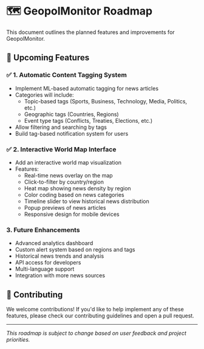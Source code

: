 # 🗺️ GeopolMonitor Roadmap

This document outlines the planned features and improvements for GeopolMonitor.

## 🎯 Upcoming Features

### ✅ 1. Automatic Content Tagging System
- Implement ML-based automatic tagging for news articles
- Categories will include:
  - Topic-based tags (Sports, Business, Technology, Media, Politics, etc.)
  - Geographic tags (Countries, Regions)
  - Event type tags (Conflicts, Treaties, Elections, etc.)
- Allow filtering and searching by tags
- Build tag-based notification system for users

### ✅ 2. Interactive World Map Interface
- Add an interactive world map visualization
- Features:
  - Real-time news overlay on the map
  - Click-to-filter by country/region
  - Heat map showing news density by region
  - Color coding based on news categories
  - Timeline slider to view historical news distribution
  - Popup previews of news articles
  - Responsive design for mobile devices

### 3. Future Enhancements
- Advanced analytics dashboard
- Custom alert system based on regions and tags
- Historical news trends and analysis
- API access for developers
- Multi-language support
- Integration with more news sources


## 🤝 Contributing
We welcome contributions! If you'd like to help implement any of these features, please check our contributing guidelines and open a pull request.

---
*This roadmap is subject to change based on user feedback and project priorities.*
